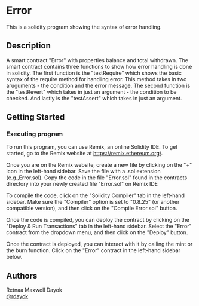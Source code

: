 # Error

This is a solidity program showing the syntax of error handling.

## Description

A smart contract "Error" with properties balance and total withdrawn. The smart contract contains three functions to show 
how error handling is done in solidity. The first function is the "testRequire" which shows the basic syntax of the require method for 
handling error. This method takes in two aruguments - the condition and the error message. The second function is the "testRevert"
which takes in just an argument - the condition to be checked. And lastly is the "testAssert" which takes in just an argument.

## Getting Started

### Executing program

To run this program, you can use Remix, an online Solidity IDE. To get started, go to the Remix website at https://remix.ethereum.org/.

Once you are on the Remix website, create a new file by clicking on the "+" icon in the left-hand sidebar. Save the file with a .sol extension (e.g.,Error.sol). Copy the code in the file "Error.sol" found in the contracts directory into your newly created file "Error.sol" on Remix IDE

To compile the code, click on the "Solidity Compiler" tab in the left-hand sidebar. Make sure the "Compiler" option is set to "0.8.25" (or another compatible version), and then click on the "Compile Error.sol" button.

Once the code is compiled, you can deploy the contract by clicking on the "Deploy & Run Transactions" tab in the left-hand sidebar. Select the "Error" contract from the dropdown menu, and then click on the "Deploy" button.

Once the contract is deployed, you can interact with it by calling the mint or the burn function. Click on the "Error" contract in the left-hand sidebar below.


## Authors

Retnaa Maxwell Dayok  
[@rdayok](https://www.linkedin.com/in/retnaa-dayok-45207219b/)

